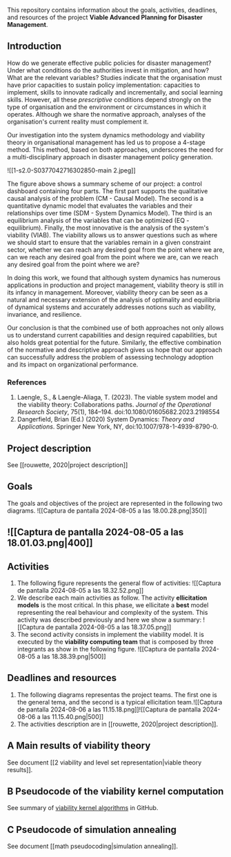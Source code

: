 This repository contains information about the goals, activities, deadlines, and resources of the project **Viable Advanced Planning for Disaster Management**. 

## Introduction
How do we generate effective public policies for disaster management? Under what conditions do the authorities invest in mitigation, and how? What are the relevant variables? Studies indicate that the organisation must have prior capacities to sustain policy implementation: capacities to implement, skills to innovate radically and incrementally, and social learning skills. However, all these *prescriptive* conditions depend strongly on the type of organisation and the environment or circumstances in which it operates. Although we share the normative approach, analyses of the organisation's current reality must complement it.

Our investigation into the system dynamics methodology and viability theory in organisational management has led us to propose a 4-stage method. This method, based on both approaches, underscores the need for a multi-disciplinary approach in disaster management policy generation. 

![[1-s2.0-S0377042716302850-main 2.jpeg]]

The figure above shows a summary scheme of our project: a control dashboard containing four parts. The first part supports the qualitative causal analysis of the problem (CM - Causal Model). The second is a quantitative dynamic model that evaluates the variables and their relationships over time (SDM - System Dynamics Model). The third is an equilibrium analysis of the variables that can be optimized (EQ - equilibrium). Finally, the most innovative is the analysis of the system's viability (VIAB). The viability allows us to answer questions such as where we should start to ensure that the variables remain in a given constraint sector, whether we can reach any desired goal from the point where we are, can we reach any desired goal from the point where we are, can we reach any desired goal from the point where we are?

In doing this work, we found that although system dynamics has numerous applications in production and project management, viability theory is still in its infancy in management. Moreover, viability theory can be seen as a natural and necessary extension of the analysis of optimality and equilibria of dynamical systems and accurately addresses notions such as viability, invariance, and resilience.

Our conclusion is that the combined use of both approaches not only allows us to understand current capabilities and design required capabilities, but also holds great potential for the future. Similarly, the effective combination of the normative and descriptive approach gives us hope that our approach can successfully address the problem of assessing technology adoption and its impact on organizational performance.
### References
1. Laengle, S., & Laengle-Aliaga, T. (2023). The viable system model and the viability theory: Collaborations paths. *Journal of the Operational Research Society*, 75(1), 184–194. doi:10.1080/01605682.2023.2198554
2. Dangerfield, Brian (Ed.) (2020) System Dynamics: *Theory and Applications*. Springer New York, NY, doi:10.1007/978-1-4939-8790-0.

## Project description
See [[rouwette, 2020|project description]]
## Goals
The goals and objectives of the project are represented in the following two diagrams.
![[Captura de pantalla 2024-08-05 a las 18.00.28.png|350]]
## ![[Captura de pantalla 2024-08-05 a las 18.01.03.png|400]]

## Activities
1. The following figure represents the general flow of activities: ![[Captura de pantalla 2024-08-05 a las 18.32.52.png]]
2. We describe each main activities as follow. The activity  **ellicitation models** is the most critical. In this phase, we ellicitate a **best** model representing the real behaviour and complexity of the system. This activity was described previously and here we show a summary: ![[Captura de pantalla 2024-08-05 a las 18.37.05.png]]
3. The second activity consists in implement the viability model. It is executed by the **viability computing team** that is composed by three integrants as show in the following figure. ![[Captura de pantalla 2024-08-05 a las 18.38.39.png|500]]
## Deadlines and resources
1. The following diagrams representas the project teams. The first one is the general tema, and the second is a typical ellicitation team.![[Captura de pantalla 2024-08-06 a las 11.15.18.png]]![[Captura de pantalla 2024-08-06 a las 11.15.40.png|500]]
2. The activities description are in [[rouwette, 2020|project description]]. 
## A Main results of viability theory
See document [[2 viability and level set representation|viable theory results]].
## B Pseudocode of the viability kernel computation
See summary of [viability kernel algorithms](https://github.com/sigifredolaengle/viability-algorithms-biblio/tree/main?tab=readme-ov-file) in GitHub.
## C Pseudocode of simulation annealing
See document [[math pseudocoding|simulation annealing]]. 
